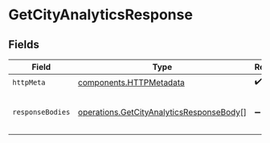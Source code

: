 # GetCityAnalyticsResponse


## Fields

| Field                                                                                                | Type                                                                                                 | Required                                                                                             | Description                                                                                          |
| ---------------------------------------------------------------------------------------------------- | ---------------------------------------------------------------------------------------------------- | ---------------------------------------------------------------------------------------------------- | ---------------------------------------------------------------------------------------------------- |
| `httpMeta`                                                                                           | [components.HTTPMetadata](../../models/components/httpmetadata.md)                                   | :heavy_check_mark:                                                                                   | N/A                                                                                                  |
| `responseBodies`                                                                                     | [operations.GetCityAnalyticsResponseBody](../../models/operations/getcityanalyticsresponsebody.md)[] | :heavy_minus_sign:                                                                                   | The top cities by number of clicks                                                                   |
